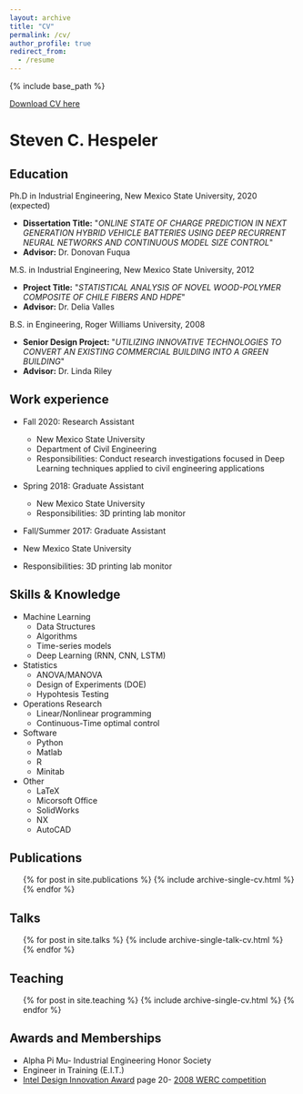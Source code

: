 ```yaml
---
layout: archive
title: "CV"
permalink: /cv/
author_profile: true
redirect_from:
  - /resume
---
```


{% include base_path %}

[Download CV here](http://Tov-Nephesh.github.io/files/CV_Hespeler_2022.pdf)

# Steven C. Hespeler



Education
-----
Ph.D in Industrial Engineering, New Mexico State University, 2020 (expected)
  * **Dissertation Title:** "*ONLINE STATE OF CHARGE PREDICTION IN NEXT GENERATION HYBRID VEHICLE BATTERIES USING DEEP RECURRENT NEURAL NETWORKS AND CONTINUOUS MODEL SIZE CONTROL*"
  * **Advisor:** Dr. Donovan Fuqua <br>

M.S. in Industrial Engineering, New Mexico State University, 2012
 * **Project Title:** "*STATISTICAL ANALYSIS OF NOVEL WOOD-POLYMER COMPOSITE OF CHILE FIBERS AND HDPE*"
 * **Advisor:** Dr. Delia Valles <br>

B.S. in Engineering, Roger Williams University, 2008
  * **Senior Design Project:** "*UTILIZING INNOVATIVE TECHNOLOGIES TO CONVERT AN EXISTING COMMERCIAL BUILDING INTO A GREEN BUILDING*"
  * **Advisor:** Dr. Linda Riley

Work experience
-----
* Fall 2020: Research Assistant
  * New Mexico State University
  * Department of Civil Engineering
  * Responsibilities: Conduct research investigations focused in Deep Learning techniques applied to civil engineering applications

* Spring 2018: Graduate Assistant
  * New Mexico State University
  * Responsibilities: 3D printing lab monitor

* Fall/Summer 2017: Graduate Assistant
 * New Mexico State University
 * Responsibilities: 3D printing lab monitor
  
Skills & Knowledge
-----
* Machine Learning
  * Data Structures
  * Algorithms
  * Time-series models
  * Deep Learning (RNN, CNN, LSTM)
* Statistics
  * ANOVA/MANOVA
  * Design of Experiments (DOE)
  * Hypohtesis Testing
* Operations Research
  * Linear/Nonlinear programming
  * Continuous-Time optimal control
* Software
  * Python
  * Matlab
  * R
  * Minitab
* Other
  * LaTeX
  * Micorsoft Office
  * SolidWorks
  * NX 
  * AutoCAD

Publications
-----
  <ul>{% for post in site.publications %}
    {% include archive-single-cv.html %}
  {% endfor %}</ul>
  
Talks
-----
  <ul>{% for post in site.talks %}
    {% include archive-single-talk-cv.html %}
  {% endfor %}</ul>
  
Teaching
-----
  <ul>{% for post in site.teaching %}
    {% include archive-single-cv.html %}
  {% endfor %}</ul>
  
Awards and Memberships
-----
* Alpha Pi Mu- Industrial Engineering Honor Society
* Engineer in Training (E.I.T.)
* [Intel Design Innovation Award](https://www.rwu.edu/sites/default/files/rwumagazine_inaugural.pdf) page 20- [2008 WERC competition](https://iee.nmsu.edu/outreach/events/past-years/2008-2/)



```python

```
